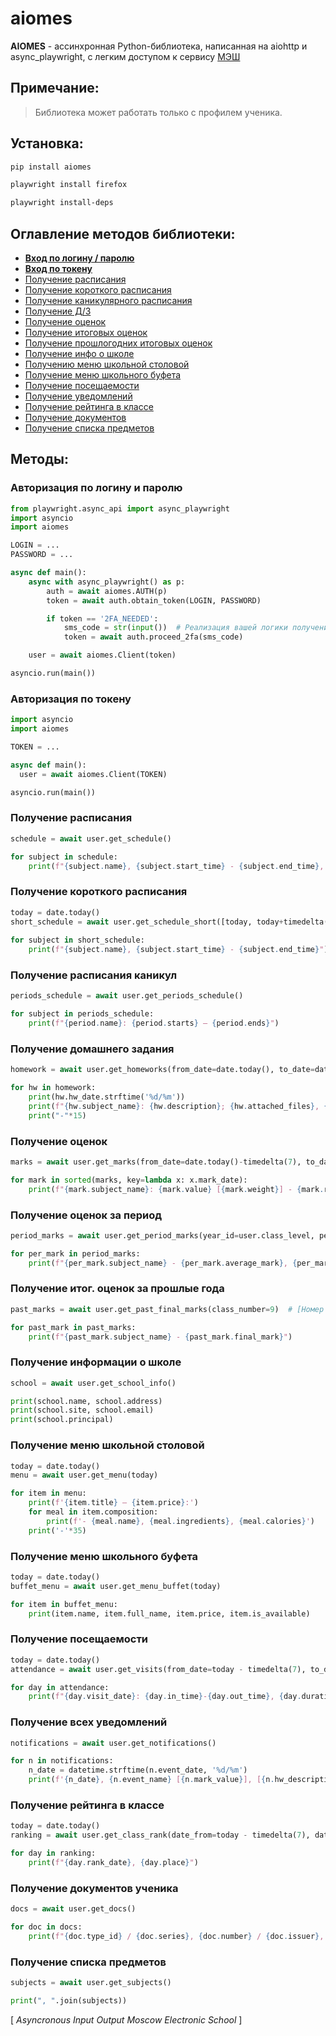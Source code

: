 # aiomes
  
**AIOMES**  - ассинхронная Python-библиотека, написанная на aiohttp и async_playwright, с легким доступом к сервису [МЭШ](https://school.mos.ru)

## Примечание:
> Библиотека может работать только с профилем ученика.   


## Установка:
```bash
pip install aiomes
```
```bash
playwright install firefox
```
```bash
playwright install-deps
```

## Оглавление методов библиотеки:
- **[Вход по логину / паролю](#авторизация-по-логину-и-паролю)**
- **[Вход по токену](#авторизация-по-токену)**
- [Получение расписания](#получение-расписания)
- [Получение короткого расписания](#получение-короткого-расписания)
- [Получение каникулярного расписания](#получение-расписания-каникул)
- [Получение Д/З](#получение-домашнего-задания)
- [Получение оценок](#получение-оценок)
- [Получение итоговых оценок](#получение-оценок-за-период)
- [Получение прошлогодних итоговых оценок](#получение-итог-оценок-за-прошлые-года)
- [Получение инфо о школе](#получение-информации-о-школе)
- [Получению меню школьной столовой](#получение-меню-школьной-столовой)
- [Получение меню школьного буфета](#получение-меню-школьного-буфета)
- [Получение посещаемости](#получение-посещаемости)
- [Получение уведомлений](#получение-всех-уведомлений)
- [Получение рейтинга в классе](#получение-рейтинга-в-классе)
- [Получение документов](#получение-документов-ученика)
- [Получение списка предметов](#получение-списка-предметов)

## Методы:
### Авторизация по логину и паролю
```python
from playwright.async_api import async_playwright
import asyncio
import aiomes

LOGIN = ...
PASSWORD = ...

async def main():
    async with async_playwright() as p:
        auth = await aiomes.AUTH(p)
        token = await auth.obtain_token(LOGIN, PASSWORD)

        if token == '2FA_NEEDED':
            sms_code = str(input())  # Реализация вашей логики получения 2FA-кода
            token = await auth.proceed_2fa(sms_code)

    user = await aiomes.Client(token)

asyncio.run(main())
```
### Авторизация по токену
```python
import asyncio
import aiomes

TOKEN = ...

async def main():
  user = await aiomes.Client(TOKEN)

asyncio.run(main())
```  
### Получение расписания
```python
schedule = await user.get_schedule()

for subject in schedule:
    print(f"{subject.name}, {subject.start_time} - {subject.end_time}, к. {subject.room_number}; {subject.marks}")
```
### Получение короткого расписания
```python
today = date.today()
short_schedule = await user.get_schedule_short([today, today+timedelta(1), ...])
    
for subject in short_schedule:
    print(f"{subject.name}, {subject.start_time} - {subject.end_time}")
```
### Получение расписания каникул
```python
periods_schedule = await user.get_periods_schedule()

for subject in periods_schedule:
    print(f"{period.name}: {period.starts} — {period.ends}")
```
### Получение домашнего задания
```python
homework = await user.get_homeworks(from_date=date.today(), to_date=date.today())

for hw in homework:
    print(hw.hw_date.strftime('%d/%m'))
    print(f"{hw.subject_name}: {hw.description}; {hw.attached_files}, {hw.attached_tests}")
    print("-"*15)
```
### Получение оценок
```python
marks = await user.get_marks(from_date=date.today()-timedelta(7), to_date=date.today())

for mark in sorted(marks, key=lambda x: x.mark_date):
    print(f"{mark.subject_name}: {mark.value} [{mark.weight}] - {mark.reason}")
```
### Получение оценок за период
```python
period_marks = await user.get_period_marks(year_id=user.class_level, period_id=0)  # [Текущий класс, первый период]

for per_mark in period_marks:
    print(f"{per_mark.subject_name} - {per_mark.average_mark}, {per_mark.final_mark}; {per_mark.marks}")
```
### Получение итог. оценок за прошлые года
```python
past_marks = await user.get_past_final_marks(class_number=9)  # [Номер класса]

for past_mark in past_marks:
    print(f"{past_mark.subject_name} - {past_mark.final_mark}")
```
### Получение информации о школе
```python
school = await user.get_school_info()

print(school.name, school.address)
print(school.site, school.email)
print(school.principal)
```

### Получение меню школьной столовой
```python
today = date.today()
menu = await user.get_menu(today)

for item in menu:
    print(f'{item.title} — {item.price}:')
    for meal in item.composition:
        print(f'- {meal.name}, {meal.ingredients}, {meal.calories}')
    print('-'*35)
```
### Получение меню школьного буфета
```python
today = date.today()
buffet_menu = await user.get_menu_buffet(today)

for item in buffet_menu:
    print(item.name, item.full_name, item.price, item.is_available)
```

### Получение посещаемости
```python
today = date.today()
attendance = await user.get_visits(from_date=today - timedelta(7), to_date=today)

for day in attendance:
    print(f"{day.visit_date}: {day.in_time}-{day.out_time}, {day.duration}")
```
### Получение всех уведомлений
```python
notifications = await user.get_notifications()

for n in notifications:
    n_date = datetime.strftime(n.event_date, '%d/%m')
    print(f'{n_date}, {n.event_name} [{n.mark_value}], [{n.hw_description}]')
```
### Получение рейтинга в классе
```python
today = date.today()
ranking = await user.get_class_rank(date_from=today - timedelta(7), date_to=today)

for day in ranking:
    print(f"{day.rank_date}, {day.place}")
```
### Получение документов ученика
```python
docs = await user.get_docs()

for doc in docs:
    print(f"{doc.type_id} / {doc.series}, {doc.number} / {doc.issuer}, {doc.issue_date}")
```
### Получение списка предметов
```python
subjects = await user.get_subjects()

print(", ".join(subjects))
```

[ *Asyncronous Input Output Moscow Electronic School* ]
